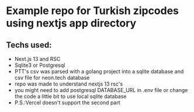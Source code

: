 # Example repo for Turkish zipcodes using nextjs app directory
## Techs used:
* Next.js 13 and RSC
* Sqlite3 or Postgresql
* PTT's csv was parsed with a golang project into a sqlite database and csv file for neon.tech database
* repo was made to understand nextjs 13 rsc's
* you might need to add postgresql DATABASE_URL in .env file or change the code a little bit to use local sqlite database
* P.S.:Vercel doesn't support the second part